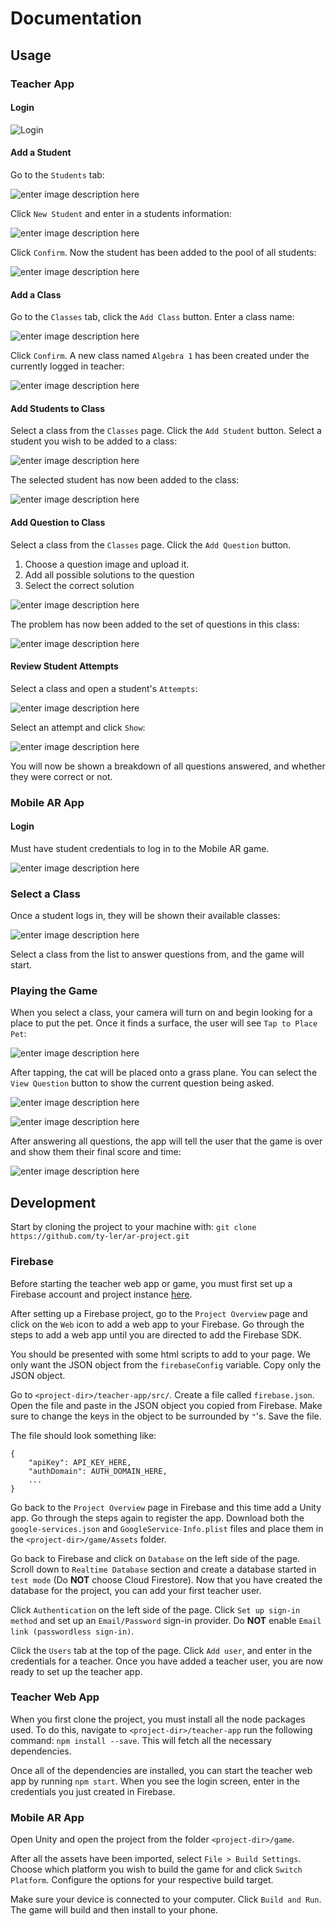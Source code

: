 # Documentation

## Usage
### Teacher App
#### Login
![Login](https://i.imgur.com/Xapr9nh.png)

#### Add a Student
Go to the `Students` tab:

![enter image description here](https://i.imgur.com/USsthCr.png)

Click `New Student` and enter in a students information:

![enter image description here](https://i.imgur.com/CVOB1ww.png)

Click `Confirm`. Now the student has been added to the pool of all students:

![enter image description here](https://i.imgur.com/rNS1itT.png)

#### Add a Class
Go to the `Classes` tab, click the `Add Class` button. Enter a class name:

![enter image description here](https://i.imgur.com/bhHqPcq.png)

Click `Confirm`. A new class named `Algebra 1` has been created under the currently logged in teacher:

![enter image description here](https://i.imgur.com/Nxv833j.png)

#### Add Students to Class
Select a class from the `Classes` page. Click the `Add Student` button. Select a student you wish to be  added to a class:  

![enter image description here](https://i.imgur.com/ACCy3VN.png)

The selected student has now been added to the class:

![enter image description here](https://i.imgur.com/Azlg12u.png)

#### Add Question to Class
Select a class from the `Classes` page. Click the `Add Question` button. 

 1. Choose a question image and upload it.
 2. Add all possible solutions to the question
 3. Select the correct solution
 
![enter image description here](https://i.imgur.com/Nfas99e.png)

The problem has now been added to the set of questions in this class:

![enter image description here](https://i.imgur.com/92WqhCD.png)

#### Review Student Attempts
Select a class and open a student's `Attempts`:

![enter image description here](https://i.imgur.com/zW8LUFW.png)

Select an attempt and click `Show`:

![enter image description here](https://i.imgur.com/xhugEeb.png)

You will now be shown a breakdown of all questions answered, and whether they were correct or not.
 
### Mobile AR App
#### Login
Must have student credentials to log in to the Mobile AR game.

![enter image description here](https://i.imgur.com/Iirtq0b.png)

### Select a Class

Once a student logs in, they will be shown their available classes:

![enter image description here](https://i.imgur.com/jG4GhJ1.png)

Select a class from the list to answer questions from, and the game will start.

### Playing the Game

When you select a class, your camera will turn on and begin looking for a place to put the pet. Once it finds a surface, the user will see `Tap to Place Pet`:

![enter image description here](https://i.imgur.com/W2l8jEJ.png)

After tapping, the cat will be placed onto a grass plane. You can select the `View Question` button to show the current question being asked.

![enter image description here](https://i.imgur.com/6TcZLzg.png)

![enter image description here](https://i.imgur.com/7kmkq6C.png)

After answering all questions, the app will tell the user that the game is over and show them their final score and time:

![enter image description here](https://i.imgur.com/Bd8BJS4.png)

## Development
Start by cloning the project to your machine with:  `git clone https://github.com/ty-ler/ar-project.git`

### Firebase
Before starting the teacher web app or game, you must first set up a Firebase account and project instance [here](https://firebase.google.com/).

After setting up a Firebase project, go to the `Project Overview` page and click on the `Web` icon to add a web app to your Firebase.  Go through the steps to add a web app until you are directed to add the Firebase SDK.

You should be presented with some html scripts to add to your page. We only want the JSON object from the `firebaseConfig` variable. Copy only the JSON object.

Go to `<project-dir>/teacher-app/src/`. Create a file called `firebase.json`. Open the file and paste in the JSON object you copied from Firebase. Make sure to change the keys in the object to be surrounded by `"`'s. Save the file.

The file should look something like: 
```
{
	"apiKey": API_KEY_HERE,
	"authDomain": AUTH_DOMAIN_HERE,
	...
}
```

Go back to the `Project Overview` page in Firebase and this time add a Unity app. Go through the steps again to register the app. Download both the `google-services.json` and `GoogleService-Info.plist` files and place them in the `<project-dir>/game/Assets` folder.

Go back to Firebase and click on `Database` on the left side of the page. Scroll down to `Realtime Database` section and create a database started in `test mode` (Do **NOT** choose Cloud Firestore). Now that you have created the database for the project,  you can add your first teacher user.

Click `Authentication` on the left side of the page. Click `Set up sign-in method`  and set up an `Email/Password` sign-in provider. Do **NOT** enable `Email link (passwordless sign-in)`.

Click the `Users` tab at the top of the page. Click `Add user`, and enter in the credentials for a teacher. Once you have added a teacher user, you are now ready to set up the teacher app.

### Teacher Web App
When you first clone the project, you must install all the node packages used. To do this, navigate to `<project-dir>/teacher-app` run the following command: `npm install --save`. This will fetch all the necessary dependencies.

Once all of the dependencies are installed, you can start the teacher web app by running `npm start`. When you see the login screen, enter in the credentials you just created in Firebase.

### Mobile AR App
Open Unity and open the project from the folder `<project-dir>/game`. 

After all the assets have been imported, select `File > Build Settings`. Choose which platform you wish to build the game for and click `Switch Platform`. Configure the options for your respective build target. 

Make sure your device is connected to your computer. Click `Build and Run`.  The game will build and then install to your phone.
